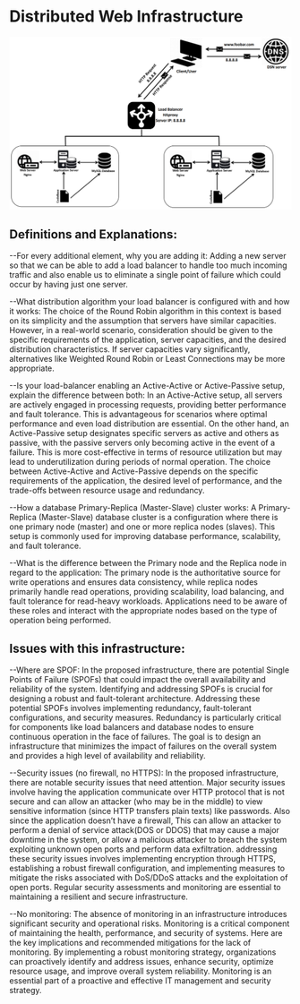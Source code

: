 # Distributed Web Infrastructure
![Image of a distributed web infrastructure](1-distributed_web_infrastructure.PNG)

## Definitions and Explanations:
--For every additional element, why you are adding it:
Adding a new server so that we can
be able to add a load balancer to handle too much incoming traffic and also enable us to
eliminate a single point of failure which could occur by having just one server.

--What distribution algorithm your load balancer is configured with and how it works:
The choice of the Round Robin algorithm in this context is based on its simplicity and the assumption that servers have similar capacities. However, in a real-world scenario, consideration should be given to the specific requirements of the application, server capacities, and the desired distribution characteristics. If server capacities vary significantly, alternatives like Weighted Round Robin or Least Connections may be more appropriate.

--Is your load-balancer enabling an Active-Active or Active-Passive setup, explain the difference between both:
In an Active-Active setup, all servers are actively engaged in processing requests, providing better performance and fault tolerance. This is advantageous for scenarios where optimal performance and even load distribution are essential.
On the other hand, an Active-Passive setup designates specific servers as active and others as passive, with the passive servers only becoming active in the event of a failure. This is more cost-effective in terms of resource utilization but may lead to underutilization during periods of normal operation.
The choice between Active-Active and Active-Passive depends on the specific requirements of the application, the desired level of performance, and the trade-offs between resource usage and redundancy.

--How a database Primary-Replica (Master-Slave) cluster works:
A Primary-Replica (Master-Slave) database cluster is a configuration where there is one primary node (master) and one or more replica nodes (slaves). This setup is commonly used for improving database performance, scalability, and fault tolerance.

--What is the difference between the Primary node and the Replica node in regard to the application:
The primary node is the authoritative source for write operations and ensures data consistency, while replica nodes primarily handle read operations, providing scalability, load balancing, and fault tolerance for read-heavy workloads. Applications need to be aware of these roles and interact with the appropriate nodes based on the type of operation being performed.

## Issues with this infrastructure:
--Where are SPOF:
In the proposed infrastructure, there are potential Single Points of Failure (SPOFs) that could impact the overall availability and reliability of the system. Identifying and addressing SPOFs is crucial for designing a robust and fault-tolerant architecture.
Addressing these potential SPOFs involves implementing redundancy, fault-tolerant configurations, and security measures. Redundancy is particularly critical for components like load balancers and database nodes to ensure continuous operation in the face of failures. The goal is to design an infrastructure that minimizes the impact of failures on the overall system and provides a high level of availability and reliability.

--Security issues (no firewall, no HTTPS):
In the proposed infrastructure, there are notable security issues that need attention.
Major security issues involve having the
application communicate over HTTP protocol that is not secure and can allow an attacker
(who may be in the middle) to view sensitive information (since HTTP transfers plain
texts) like passwords. Also since the application doesn’t have a firewall, This can allow
an attacker to perform a denial of service attack(DOS or DDOS) that may cause a major
downtime in the system, or allow a malicious attacker to breach the system exploiting
unknown open ports and perform data exfiltration.
addressing these security issues involves implementing encryption through HTTPS, establishing a robust firewall configuration, and implementing measures to mitigate the risks associated with DoS/DDoS attacks and the exploitation of open ports. Regular security assessments and monitoring are essential to maintaining a resilient and secure infrastructure.

--No monitoring:
The absence of monitoring in an infrastructure introduces significant security and operational risks. Monitoring is a critical component of maintaining the health, performance, and security of systems. Here are the key implications and recommended mitigations for the lack of monitoring.
By implementing a robust monitoring strategy, organizations can proactively identify and address issues, enhance security, optimize resource usage, and improve overall system reliability. Monitoring is an essential part of a proactive and effective IT management and security strategy.
